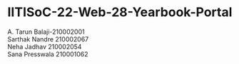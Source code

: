 # IITISoC-22-Web-28-Yearbook-Portal
A. Tarun Balaji-210002001  
Sarthak Nandre 210002067  
Neha Jadhav 210002054  
Sana Presswala 210001062  